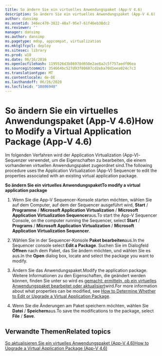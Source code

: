 ```yaml
---
title: So ändern Sie ein virtuelles Anwendungspaket (App-V 4.6)
description: So ändern Sie ein virtuelles Anwendungspaket (App-V 4.6)
author: dansimp
ms.assetid: 346ec470-3822-48a7-95e7-61f46eb38dc2
ms.reviewer: ''
manager: dansimp
ms.author: dansimp
ms.pagetype: mdop, appcompat, virtualization
ms.mktglfcycl: deploy
ms.sitesec: library
ms.prod: w10
ms.date: 06/16/2016
ms.openlocfilehash: 1195526d3b86978d650e2ae8a2c5f757aedf06ea
ms.sourcegitcommit: 354664bc527d93f80687cd2eba70d1eea024c7c3
ms.translationtype: MT
ms.contentlocale: de-DE
ms.lasthandoff: 06/26/2020
ms.locfileid: "10806948"
---
```

# <span data-ttu-id="4d454-103">So ändern Sie ein virtuelles Anwendungspaket (App-V 4.6)</span><span class="sxs-lookup"><span data-stu-id="4d454-103">How to Modify a Virtual Application Package (App-V 4.6)</span></span>


<span data-ttu-id="4d454-104">Im folgenden Verfahren wird der Application Virtualization (App-V)-Sequenzer verwendet, um die Eigenschaften zu bearbeiten, die einem vorhandenen virtuellen Anwendungspaket zugeordnet sind.</span><span class="sxs-lookup"><span data-stu-id="4d454-104">The following procedure uses the Application Virtualization (App-V) Sequencer to edit the properties associated with an existing virtual application package.</span></span>

**<span data-ttu-id="4d454-105">So ändern Sie ein virtuelles Anwendungspaket</span><span class="sxs-lookup"><span data-stu-id="4d454-105">To modify a virtual application package</span></span>**

1.  <span data-ttu-id="4d454-106">Wenn Sie die App-V Sequencer-Konsole starten möchten, wählen Sie auf dem Computer, auf dem der Sequencer ausgeführt wird, **Start**  /  **Programme**  /  **Microsoft Application Virtualization**  /  **Microsoft Application Virtualization Sequencer**aus.</span><span class="sxs-lookup"><span data-stu-id="4d454-106">To start the App-V Sequencer Console, on the computer running the Sequencer, select **Start** / **Programs** / **Microsoft Application Virtualization** / **Microsoft Application Virtualization Sequencer**.</span></span>

2.  <span data-ttu-id="4d454-107">Wählen Sie in der Sequencer-Konsole **Paket bearbeiten**aus.</span><span class="sxs-lookup"><span data-stu-id="4d454-107">In the Sequencer console select **Edit a Package**.</span></span> <span data-ttu-id="4d454-108">Suchen Sie im Dialogfeld **Öffnen** nach dem Paket, das Sie ändern möchten, und wählen Sie es aus.</span><span class="sxs-lookup"><span data-stu-id="4d454-108">In the **Open** dialog box, locate and select the package you want to modify.</span></span>

3.  <span data-ttu-id="4d454-109">Ändern Sie das Anwendungspaket.</span><span class="sxs-lookup"><span data-stu-id="4d454-109">Modify the application package.</span></span> <span data-ttu-id="4d454-110">Weitere Informationen zu den Eigenschaften, die geändert werden können, finden Sie unter so wird es [gemacht: ermitteln, ob ein virtuelles Anwendungspaket bearbeitet oder aktualisiert](how-to-determine-whether-to-edit-or-upgrade-a-virtual-application-package.md)wird.</span><span class="sxs-lookup"><span data-stu-id="4d454-110">For more information about what properties can be modified, see [How to Determine Whether to Edit or Upgrade a Virtual Application Package](how-to-determine-whether-to-edit-or-upgrade-a-virtual-application-package.md).</span></span>

4.  <span data-ttu-id="4d454-111">Wenn Sie die Änderungen am Paket speichern möchten, wählen Sie **Datei**  /  **Speichern**aus.</span><span class="sxs-lookup"><span data-stu-id="4d454-111">To save the modifications to the package, select **File** / **Save**.</span></span>

## <span data-ttu-id="4d454-112">Verwandte Themen</span><span class="sxs-lookup"><span data-stu-id="4d454-112">Related topics</span></span>


[<span data-ttu-id="4d454-113">So aktualisieren Sie ein virtuelles Anwendungspaket (App-V 4.6)</span><span class="sxs-lookup"><span data-stu-id="4d454-113">How to Upgrade a Virtual Application Package (App-V 4.6)</span></span>](how-to-upgrade-a-virtual-application-package--app-v-46-.md)

 

 





